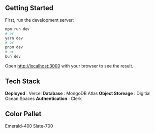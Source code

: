 ## Getting Started

First, run the development server:

```bash
npm run dev
# or
yarn dev
# or
pnpm dev
# or
bun dev
```

Open [http://localhost:3000](http://localhost:3000) with your browser to see the result.

## Tech Stack 
**Deployed** : Vercel 
**Database** : MongoDB Atlas 
**Object Storeage** : Digitial Ocean Spaces 
**Authentication** : Clerk

## Color Pallet

Emerald-400 
Slate-700 

